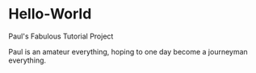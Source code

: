 # Hello-World
Paul's Fabulous Tutorial Project

Paul is an amateur everything, hoping to one day become a journeyman everything.
